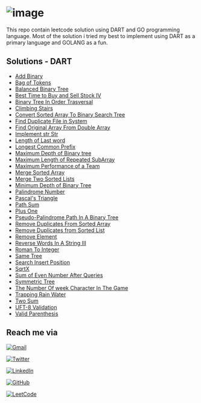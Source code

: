 # ![image](https://drive.google.com/uc?export=view&id=1dB-zc6mm2gBZQsOPqDWXRFPqDdrtv4d-)

This repo contain leetcode solution using DART and GO programming language. Most of the solution i tried my best to implement using DART as a primary language and GOLANG as a fun.

## Solutions - DART

* [Add Binary](AddBinary/add_binary.dart)
* [Bag of Tokens](BagOfTokens/bag_of_tokens.dart)
* [Balanced Binary Tree](BalancedBinaryTree\balanced_binary_tree.dart)
* [Best Time to Buy and Sell Stock IV](BestTimeToBuyAndSellStock_IV/best_time_to_buy_and_sell_stock_IV.dart)
* [Binary Tree In Order Trasversal](BinaryTreeInOrderTrasversel/binary_tree_inorder_trasversal.dart)
* [Climbing Stairs](ClimbingStairs/climbing_stairs.dart)
* [Convert Sorted Array To Binary Search Tree](ConvertSortedArrayToBinarySearchTree/convert_sorted_array_to_binary_search_tree.dart)
* [Find Duplicate File in System](FindDuplicateFileInSystem/find_duplicate_file_in_system.dart)
* [Find Original Array From Double Array](FindOriginalArrayFromDoubledArray/find_original_array_from_doubled_array.dart)
* [Implement str Str](ImplementstrStr/implement_strStr.dart)
* [Length of Last word](LengthOfLastWord/length_of_last_word.dart)
* [Longest Common Prefix](LongestCommonPrefix/longest_common_prefix.dart)
* [Maximum Depth of Binary tree](MaximumDepthOfBinaryTree/maximum_depth_of_binary_tree.dart)
* [Maximum Length of Repeated SubArray](MaximumLengthofRepeatedSubarray/maximum_length_of_repeated_subarray.dart)
* [Maximum Performance of a Team](MaximumPerformanceofaTeam/maximum_performance_of_a_team.dart)
* [Merge Sorted Array](MergeSortedArray/merge_sorted_array.dart)
* [Merge Two Sorted Lists](MergeTwoSortedLists/merge_two_sorted_lists.dart)
* [Minimum Depth of Binary Tree](MinimumDepthofBinaryTree/minimum_depth_of_binary_tree.dart)
* [Palindrome Number](PalindromeNumber/palindrome_number.dart)
* [Pascal's Triangle](Pascal'sTriangle/pascals_triangle.dart)
* [Path Sum](PathSum/path_sum.dart)
* [Plus One](PlusOne/plus_one.dart)
* [Pseudo-Palindrome Path In A Binary Tree](Pseudo-PalindromicPathsInABinaryTree/pseudo_palindromic_paths_in_a_binary_tree.dart)
* [Remove Duplicates From Sorted Array](RemoveDuplicatesfromSortedArray/remove_duplicates_from_sorted_array.dart)
* [Remove Duplicates from Sorted List](RemoveDuplicatesfromSortedList/remove_duplicates_from_sorted_list.dart)
* [Remove Element](RemoveElement/remove_element.dart)
* [Reverse Words In A String III](ReverseWordsInAString_III/reverse_words_in_a_string_III.dart)
* [Roman To Integer](RomanToInteger/roman_to_integer.dart)
* [Same Tree](SameTree/same_tree.dart)
* [Search Insert Position](SearchInsertPosition/search_insert_position.dart)
* [SqrtX](SqrtX/sqrt_x.dart)
* [Sum of Even Number After Queries](SumofEvenNumbersAfterQueries/sum_of_even_numbers_after_queries.dart)
* [Symmetric Tree](SymmetricTree/symmetric_tree.dart)
* [The Number Of week Character In The Game](TheNumberOfWeekCharactersInTheGame/the_number_of_week_characters_in_the_game.dart)
* [Trapping Rain Water](TrappingRainWater/trapping_rain_water.dart)
* [Two Sum](TwoSum/twosum.dart)
* [UFT-8 Validation](UTF-8Validation/uft_8_validation.dart)
* [Valid Parenthesis](ValidParentheses/valid_parentheses.dart)

## Reach me via

[![Gmail](https://img.shields.io/badge/Gmail-D14836?style=for-the-badge&logo=gmail&logoColor=white)](https://ayoubzulfiqar3@gmail.com)

[![Twitter](https://img.shields.io/badge/Twitter-%231DA1F2.svg?style=for-the-badge&logo=Twitter&logoColor=white)](https://twitter.com/ayoub_zulfiqar)

[![LinkedIn](https://img.shields.io/badge/linkedin-%230077B5.svg?style=for-the-badge&logo=linkedin&logoColor=white)](https://www.linkedin.com/in/ayoubzulfiqar/)

[![GitHub](https://img.shields.io/badge/github-%23121011.svg?style=for-the-badge&logo=github&logoColor=white)](https://github.com/ayoubzulfiqar)

[![LeetCode](https://img.shields.io/badge/LeetCode-000000?style=for-the-badge&logo=LeetCode&logoColor=#d16c06)](https://leetcode.com/ayoubzulfiqar/)
